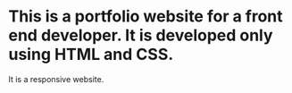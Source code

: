 # This is a portfolio website for a front end developer. It is developed only using HTML and CSS.
It is a responsive website.
